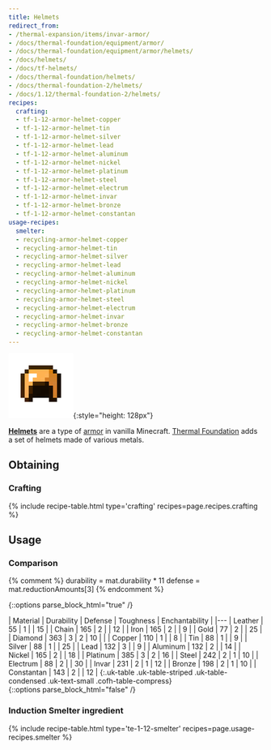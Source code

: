 ```yaml
---
title: Helmets
redirect_from:
- /thermal-expansion/items/invar-armor/
- /docs/thermal-foundation/equipment/armor/
- /docs/thermal-foundation/equipment/armor/helmets/
- /docs/helmets/
- /docs/tf-helmets/
- /docs/thermal-foundation/helmets/
- /docs/thermal-foundation-2/helmets/
- /docs/1.12/thermal-foundation-2/helmets/
recipes:
  crafting:
  - tf-1-12-armor-helmet-copper
  - tf-1-12-armor-helmet-tin
  - tf-1-12-armor-helmet-silver
  - tf-1-12-armor-helmet-lead
  - tf-1-12-armor-helmet-aluminum
  - tf-1-12-armor-helmet-nickel
  - tf-1-12-armor-helmet-platinum
  - tf-1-12-armor-helmet-steel
  - tf-1-12-armor-helmet-electrum
  - tf-1-12-armor-helmet-invar
  - tf-1-12-armor-helmet-bronze
  - tf-1-12-armor-helmet-constantan
usage-recipes:
  smelter:
  - recycling-armor-helmet-copper
  - recycling-armor-helmet-tin
  - recycling-armor-helmet-silver
  - recycling-armor-helmet-lead
  - recycling-armor-helmet-aluminum
  - recycling-armor-helmet-nickel
  - recycling-armor-helmet-platinum
  - recycling-armor-helmet-steel
  - recycling-armor-helmet-electrum
  - recycling-armor-helmet-invar
  - recycling-armor-helmet-bronze
  - recycling-armor-helmet-constantan
---
```


![Helmets](/assets/images/thermal-foundation-2/helmets.gif){:style="height: 128px"}


**[Helmets](https://minecraft.gamepedia.com/Helmet)** are a type of
[armor](https://minecraft.gamepedia.com/Armor) in vanilla Minecraft. [Thermal
Foundation](../) adds a set of helmets made of various
metals.


Obtaining
---------

### Crafting
{% include recipe-table.html type='crafting' recipes=page.recipes.crafting %}


Usage
-----

### Comparison
{% comment %}
durability = mat.durability * 11
defense = mat.reductionAmounts[3]
{% endcomment %}

{::options parse_block_html="true" /}
<div class="uk-overflow-container">
| Material | Durability | Defense | Toughness | Enchantability |
|---
| Leather | 55 | 1 | | 15 |
| Chain | 165 | 2 | | 12 |
| Iron | 165 | 2 | | 9 |
| Gold | 77 | 2 | | 25 |
| Diamond | 363 | 3 | 2 | 10 |
|
| Copper | 110 | 1 | | 8 |
| Tin | 88 | 1 | | 9 |
| Silver | 88 | 1 | | 25 |
| Lead | 132 | 3 | | 9 |
| Aluminum | 132 | 2 | | 14 |
| Nickel | 165 | 2 | | 18 |
| Platinum | 385 | 3 | 2 | 16 |
| Steel | 242 | 2 | 1 | 10 |
| Electrum | 88 | 2 | | 30 |
| Invar | 231 | 2 | 1 | 12 |
| Bronze | 198 | 2 | 1 | 10 |
| Constantan | 143 | 2 | | 12 |
{:.uk-table .uk-table-striped .uk-table-condensed .uk-text-small .cofh-table-compress}
</div>
{::options parse_block_html="false" /}

### Induction Smelter ingredient
{% include recipe-table.html type='te-1-12-smelter' recipes=page.usage-recipes.smelter %}
